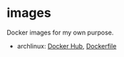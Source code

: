 # images

Docker images for my own purpose.

- archlinux: [Docker Hub](https://hub.docker.com/r/fr4nk1in/archlinux/), [Dockerfile](blob/archlinux/Dockerfile)
